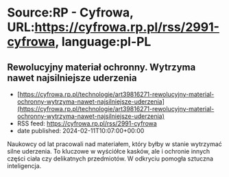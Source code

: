 # Source:RP - Cyfrowa, URL:https://cyfrowa.rp.pl/rss/2991-cyfrowa, language:pl-PL

## Rewolucyjny materiał ochronny. Wytrzyma nawet najsilniejsze uderzenia
 - [https://cyfrowa.rp.pl/technologie/art39816271-rewolucyjny-material-ochronny-wytrzyma-nawet-najsilniejsze-uderzenia](https://cyfrowa.rp.pl/technologie/art39816271-rewolucyjny-material-ochronny-wytrzyma-nawet-najsilniejsze-uderzenia)
 - RSS feed: https://cyfrowa.rp.pl/rss/2991-cyfrowa
 - date published: 2024-02-11T10:07:00+00:00

Naukowcy od lat pracowali nad materiałem, który byłby w stanie wytrzymać silne uderzenia. To kluczowe w wyściółce kasków, ale i ochronie innych części ciała czy delikatnych przedmiotów. W odkryciu pomogła sztuczna inteligencja.

